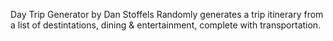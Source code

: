 Day Trip Generator by Dan Stoffels
Randomly generates a trip itinerary from a list of destintations, dining & entertainment, complete with transportation.
